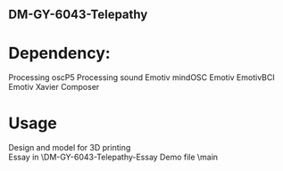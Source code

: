 ## DM-GY-6043-Telepathy

# Dependency:
Processing oscP5
Processing sound
Emotiv mindOSC
Emotiv EmotivBCI
Emotiv Xavier Composer

# Usage
Design and model for 3D printing \
Essay in \DM-GY-6043-Telepathy-Essay
Demo file \main


